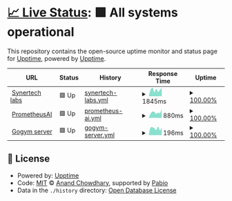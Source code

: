 # [📈 Live Status](https://upptime.github.io/upptime): <!--live status--> **🟩 All systems operational**

This repository contains the open-source uptime monitor and status page for [Upptime](https://upptime.js.org), powered by [Upptime](https://github.com/upptime/upptime).

<!--start: status pages-->
<!-- This summary is generated by Upptime (https://github.com/upptime/upptime) -->
<!-- Do not edit this manually, your changes will be overwritten -->
<!-- prettier-ignore -->
| URL | Status | History | Response Time | Uptime |
| --- | ------ | ------- | ------------- | ------ |
| <img alt="" src="https://synertech-labs.ch/favicon.ico" height="13"> [Synertech labs](https://synertech-labs.ch) | 🟩 Up | [synertech-labs.yml](https://github.com/SynerTech-Labs/Uptime/commits/HEAD/history/synertech-labs.yml) | <details><summary><img alt="Response time graph" src="./graphs/synertech-labs/response-time-week.png" height="20"> 1845ms</summary><br><a href="https://SynerTech-Labs.github.io/Uptime/history/synertech-labs"><img alt="Response time 1700" src="https://img.shields.io/endpoint?url=https%3A%2F%2Fraw.githubusercontent.com%2FSynerTech-Labs%2FUptime%2FHEAD%2Fapi%2Fsynertech-labs%2Fresponse-time.json"></a><br><a href="https://SynerTech-Labs.github.io/Uptime/history/synertech-labs"><img alt="24-hour response time 2410" src="https://img.shields.io/endpoint?url=https%3A%2F%2Fraw.githubusercontent.com%2FSynerTech-Labs%2FUptime%2FHEAD%2Fapi%2Fsynertech-labs%2Fresponse-time-day.json"></a><br><a href="https://SynerTech-Labs.github.io/Uptime/history/synertech-labs"><img alt="7-day response time 1845" src="https://img.shields.io/endpoint?url=https%3A%2F%2Fraw.githubusercontent.com%2FSynerTech-Labs%2FUptime%2FHEAD%2Fapi%2Fsynertech-labs%2Fresponse-time-week.json"></a><br><a href="https://SynerTech-Labs.github.io/Uptime/history/synertech-labs"><img alt="30-day response time 1812" src="https://img.shields.io/endpoint?url=https%3A%2F%2Fraw.githubusercontent.com%2FSynerTech-Labs%2FUptime%2FHEAD%2Fapi%2Fsynertech-labs%2Fresponse-time-month.json"></a><br><a href="https://SynerTech-Labs.github.io/Uptime/history/synertech-labs"><img alt="1-year response time 1700" src="https://img.shields.io/endpoint?url=https%3A%2F%2Fraw.githubusercontent.com%2FSynerTech-Labs%2FUptime%2FHEAD%2Fapi%2Fsynertech-labs%2Fresponse-time-year.json"></a></details> | <details><summary><a href="https://SynerTech-Labs.github.io/Uptime/history/synertech-labs">100.00%</a></summary><a href="https://SynerTech-Labs.github.io/Uptime/history/synertech-labs"><img alt="All-time uptime 99.96%" src="https://img.shields.io/endpoint?url=https%3A%2F%2Fraw.githubusercontent.com%2FSynerTech-Labs%2FUptime%2FHEAD%2Fapi%2Fsynertech-labs%2Fuptime.json"></a><br><a href="https://SynerTech-Labs.github.io/Uptime/history/synertech-labs"><img alt="24-hour uptime 100.00%" src="https://img.shields.io/endpoint?url=https%3A%2F%2Fraw.githubusercontent.com%2FSynerTech-Labs%2FUptime%2FHEAD%2Fapi%2Fsynertech-labs%2Fuptime-day.json"></a><br><a href="https://SynerTech-Labs.github.io/Uptime/history/synertech-labs"><img alt="7-day uptime 100.00%" src="https://img.shields.io/endpoint?url=https%3A%2F%2Fraw.githubusercontent.com%2FSynerTech-Labs%2FUptime%2FHEAD%2Fapi%2Fsynertech-labs%2Fuptime-week.json"></a><br><a href="https://SynerTech-Labs.github.io/Uptime/history/synertech-labs"><img alt="30-day uptime 99.95%" src="https://img.shields.io/endpoint?url=https%3A%2F%2Fraw.githubusercontent.com%2FSynerTech-Labs%2FUptime%2FHEAD%2Fapi%2Fsynertech-labs%2Fuptime-month.json"></a><br><a href="https://SynerTech-Labs.github.io/Uptime/history/synertech-labs"><img alt="1-year uptime 99.96%" src="https://img.shields.io/endpoint?url=https%3A%2F%2Fraw.githubusercontent.com%2FSynerTech-Labs%2FUptime%2FHEAD%2Fapi%2Fsynertech-labs%2Fuptime-year.json"></a></details>
| <img alt="" src="https://prometheusai.ch/logowhite.svg" height="13"> [PrometheusAI](https://prometheusai.ch) | 🟩 Up | [prometheus-ai.yml](https://github.com/SynerTech-Labs/Uptime/commits/HEAD/history/prometheus-ai.yml) | <details><summary><img alt="Response time graph" src="./graphs/prometheus-ai/response-time-week.png" height="20"> 880ms</summary><br><a href="https://SynerTech-Labs.github.io/Uptime/history/prometheus-ai"><img alt="Response time 888" src="https://img.shields.io/endpoint?url=https%3A%2F%2Fraw.githubusercontent.com%2FSynerTech-Labs%2FUptime%2FHEAD%2Fapi%2Fprometheus-ai%2Fresponse-time.json"></a><br><a href="https://SynerTech-Labs.github.io/Uptime/history/prometheus-ai"><img alt="24-hour response time 1370" src="https://img.shields.io/endpoint?url=https%3A%2F%2Fraw.githubusercontent.com%2FSynerTech-Labs%2FUptime%2FHEAD%2Fapi%2Fprometheus-ai%2Fresponse-time-day.json"></a><br><a href="https://SynerTech-Labs.github.io/Uptime/history/prometheus-ai"><img alt="7-day response time 880" src="https://img.shields.io/endpoint?url=https%3A%2F%2Fraw.githubusercontent.com%2FSynerTech-Labs%2FUptime%2FHEAD%2Fapi%2Fprometheus-ai%2Fresponse-time-week.json"></a><br><a href="https://SynerTech-Labs.github.io/Uptime/history/prometheus-ai"><img alt="30-day response time 832" src="https://img.shields.io/endpoint?url=https%3A%2F%2Fraw.githubusercontent.com%2FSynerTech-Labs%2FUptime%2FHEAD%2Fapi%2Fprometheus-ai%2Fresponse-time-month.json"></a><br><a href="https://SynerTech-Labs.github.io/Uptime/history/prometheus-ai"><img alt="1-year response time 888" src="https://img.shields.io/endpoint?url=https%3A%2F%2Fraw.githubusercontent.com%2FSynerTech-Labs%2FUptime%2FHEAD%2Fapi%2Fprometheus-ai%2Fresponse-time-year.json"></a></details> | <details><summary><a href="https://SynerTech-Labs.github.io/Uptime/history/prometheus-ai">100.00%</a></summary><a href="https://SynerTech-Labs.github.io/Uptime/history/prometheus-ai"><img alt="All-time uptime 99.64%" src="https://img.shields.io/endpoint?url=https%3A%2F%2Fraw.githubusercontent.com%2FSynerTech-Labs%2FUptime%2FHEAD%2Fapi%2Fprometheus-ai%2Fuptime.json"></a><br><a href="https://SynerTech-Labs.github.io/Uptime/history/prometheus-ai"><img alt="24-hour uptime 100.00%" src="https://img.shields.io/endpoint?url=https%3A%2F%2Fraw.githubusercontent.com%2FSynerTech-Labs%2FUptime%2FHEAD%2Fapi%2Fprometheus-ai%2Fuptime-day.json"></a><br><a href="https://SynerTech-Labs.github.io/Uptime/history/prometheus-ai"><img alt="7-day uptime 100.00%" src="https://img.shields.io/endpoint?url=https%3A%2F%2Fraw.githubusercontent.com%2FSynerTech-Labs%2FUptime%2FHEAD%2Fapi%2Fprometheus-ai%2Fuptime-week.json"></a><br><a href="https://SynerTech-Labs.github.io/Uptime/history/prometheus-ai"><img alt="30-day uptime 100.00%" src="https://img.shields.io/endpoint?url=https%3A%2F%2Fraw.githubusercontent.com%2FSynerTech-Labs%2FUptime%2FHEAD%2Fapi%2Fprometheus-ai%2Fuptime-month.json"></a><br><a href="https://SynerTech-Labs.github.io/Uptime/history/prometheus-ai"><img alt="1-year uptime 99.64%" src="https://img.shields.io/endpoint?url=https%3A%2F%2Fraw.githubusercontent.com%2FSynerTech-Labs%2FUptime%2FHEAD%2Fapi%2Fprometheus-ai%2Fuptime-year.json"></a></details>
| <img alt="" src="https://gogym.ch/wp-content/uploads/2022/09/cropped-logo-transparent2version2-2.png" height="13"> [Gogym server](https://status.supabase.com/api/v2/status.json) | 🟩 Up | [gogym-server.yml](https://github.com/SynerTech-Labs/Uptime/commits/HEAD/history/gogym-server.yml) | <details><summary><img alt="Response time graph" src="./graphs/gogym-server/response-time-week.png" height="20"> 196ms</summary><br><a href="https://SynerTech-Labs.github.io/Uptime/history/gogym-server"><img alt="Response time 230" src="https://img.shields.io/endpoint?url=https%3A%2F%2Fraw.githubusercontent.com%2FSynerTech-Labs%2FUptime%2FHEAD%2Fapi%2Fgogym-server%2Fresponse-time.json"></a><br><a href="https://SynerTech-Labs.github.io/Uptime/history/gogym-server"><img alt="24-hour response time 214" src="https://img.shields.io/endpoint?url=https%3A%2F%2Fraw.githubusercontent.com%2FSynerTech-Labs%2FUptime%2FHEAD%2Fapi%2Fgogym-server%2Fresponse-time-day.json"></a><br><a href="https://SynerTech-Labs.github.io/Uptime/history/gogym-server"><img alt="7-day response time 196" src="https://img.shields.io/endpoint?url=https%3A%2F%2Fraw.githubusercontent.com%2FSynerTech-Labs%2FUptime%2FHEAD%2Fapi%2Fgogym-server%2Fresponse-time-week.json"></a><br><a href="https://SynerTech-Labs.github.io/Uptime/history/gogym-server"><img alt="30-day response time 220" src="https://img.shields.io/endpoint?url=https%3A%2F%2Fraw.githubusercontent.com%2FSynerTech-Labs%2FUptime%2FHEAD%2Fapi%2Fgogym-server%2Fresponse-time-month.json"></a><br><a href="https://SynerTech-Labs.github.io/Uptime/history/gogym-server"><img alt="1-year response time 230" src="https://img.shields.io/endpoint?url=https%3A%2F%2Fraw.githubusercontent.com%2FSynerTech-Labs%2FUptime%2FHEAD%2Fapi%2Fgogym-server%2Fresponse-time-year.json"></a></details> | <details><summary><a href="https://SynerTech-Labs.github.io/Uptime/history/gogym-server">100.00%</a></summary><a href="https://SynerTech-Labs.github.io/Uptime/history/gogym-server"><img alt="All-time uptime 99.37%" src="https://img.shields.io/endpoint?url=https%3A%2F%2Fraw.githubusercontent.com%2FSynerTech-Labs%2FUptime%2FHEAD%2Fapi%2Fgogym-server%2Fuptime.json"></a><br><a href="https://SynerTech-Labs.github.io/Uptime/history/gogym-server"><img alt="24-hour uptime 100.00%" src="https://img.shields.io/endpoint?url=https%3A%2F%2Fraw.githubusercontent.com%2FSynerTech-Labs%2FUptime%2FHEAD%2Fapi%2Fgogym-server%2Fuptime-day.json"></a><br><a href="https://SynerTech-Labs.github.io/Uptime/history/gogym-server"><img alt="7-day uptime 100.00%" src="https://img.shields.io/endpoint?url=https%3A%2F%2Fraw.githubusercontent.com%2FSynerTech-Labs%2FUptime%2FHEAD%2Fapi%2Fgogym-server%2Fuptime-week.json"></a><br><a href="https://SynerTech-Labs.github.io/Uptime/history/gogym-server"><img alt="30-day uptime 99.16%" src="https://img.shields.io/endpoint?url=https%3A%2F%2Fraw.githubusercontent.com%2FSynerTech-Labs%2FUptime%2FHEAD%2Fapi%2Fgogym-server%2Fuptime-month.json"></a><br><a href="https://SynerTech-Labs.github.io/Uptime/history/gogym-server"><img alt="1-year uptime 99.37%" src="https://img.shields.io/endpoint?url=https%3A%2F%2Fraw.githubusercontent.com%2FSynerTech-Labs%2FUptime%2FHEAD%2Fapi%2Fgogym-server%2Fuptime-year.json"></a></details>

<!--end: status pages-->

## 📄 License

- Powered by: [Upptime](https://github.com/upptime/upptime)
- Code: [MIT](./LICENSE) © [Anand Chowdhary](https://anandchowdhary.com), supported by [Pabio](https://pabio.com)
- Data in the `./history` directory: [Open Database License](https://opendatacommons.org/licenses/odbl/1-0/)
